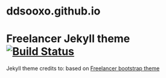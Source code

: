 # ddsooxo.github.io

Freelancer Jekyll theme [![Build Status](https://api.travis-ci.org/jeromelachaud/freelancer-theme.svg?branch=master)](https://travis-ci.org/jeromelachaud/freelancer-theme/) 
=========================

Jekyll theme credits to: based on [Freelancer bootstrap theme ](https://github.com/jeromelachaud/freelancer-theme)
